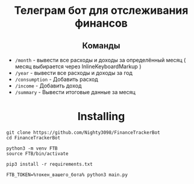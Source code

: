 <h1 align="center">Телеграм бот для отслеживания финансов</h1>
<h2 align="center">Команды</h2>

 - ```/month``` -  вывести все расходы и доходы за определённый месяц ( месяц выбирается через InlineKeyboardMarkup )
 - ```/year``` - вывести все расходы и доходы за год
 - ```/consumption``` - Добавить расход
 - ```/income``` - Добавить доход
 - ```/summary``` - Вывести итоговые данные за месяц


<h1 align="center">Installing</h1>

```
git clone https://github.com/Nighty3098/FinanceTrackerBot 
cd FinanceTrackerBot

python3 -m venv FTB
source FTB/bin/activate

pip3 install -r requirements.txt

FTB_TOKEN=%токен_вашего_бота% python3 main.py
```

